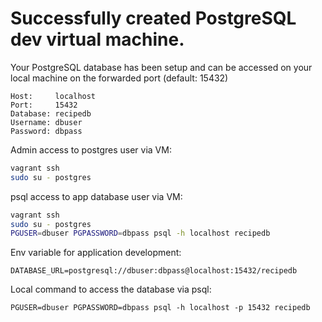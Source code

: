 # Successfully created PostgreSQL dev virtual machine.

Your PostgreSQL database has been setup and can be accessed on your local machine on the forwarded port (default: 15432)  

```
Host:     localhost
Port:     15432
Database: recipedb
Username: dbuser
Password: dbpass
```

Admin access to postgres user via VM:  

```bash
vagrant ssh
sudo su - postgres
```

psql access to app database user via VM:  

```bash
vagrant ssh
sudo su - postgres
PGUSER=dbuser PGPASSWORD=dbpass psql -h localhost recipedb
```

Env variable for application development:  

```
DATABASE_URL=postgresql://dbuser:dbpass@localhost:15432/recipedb
```

Local command to access the database via psql:  

```
PGUSER=dbuser PGPASSWORD=dbpass psql -h localhost -p 15432 recipedb
```
